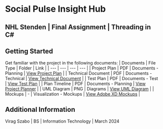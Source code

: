 # Social Pulse Insight Hub
## NHL Stenden | Final Assignment | Threading in C#

## Getting Started
Get familiar with the project in the following documents:
| Documents | File Type | Folder | Link |
| --- | --- | --- | --- |
| Project Plan | PDF | Documents - Planning | [View Project Plan](https://github.com/ViragSzabo/socialpulse-insighthub/blob/main/Documents/Project/Project%20Plan.pdf) |
| Technical Document | PDF | Documents - Technical | [View Technical Document](https://github.com/ViragSzabo/socialpulse-insighthub/blob/main/Documents/Technical/Technical%20Documentation.pdf) |
| Test Plan | PDF | Documents - Test | [View Test Plan](https://github.com/ViragSzabo/socialpulse-insighthub/blob/main/Documents/Test/Test%20Plan.pdf) |
| Plan Timeline | PDF | Documents - Planning | [View Project Planner](https://github.com/ViragSzabo/socialpulse-insighthub/blob/main/Documents/Planning/Project%20Planner.pdf) |
| UML Diagram | PNG | Diagrams | [View UML Diagram](https://github.com/ViragSzabo/socialpulse-insighthub/blob/main/Diagrams/SocialPulse-InsightHub.png) |
| Mockups | - | Visualization - Mockups | [View Adobe XD Mockups](https://xd.adobe.com/view/2a08f8bd-a9be-4225-be56-55d9f008db6f-7f5b/?fullscreen) |

## Additional Information
Virag Szabo | BS | Information Technology | March 2024
